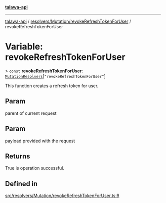 [**talawa-api**](../../../../README.md)

***

[talawa-api](../../../../modules.md) / [resolvers/Mutation/revokeRefreshTokenForUser](../README.md) / revokeRefreshTokenForUser

# Variable: revokeRefreshTokenForUser

\> `const` **revokeRefreshTokenForUser**: [`MutationResolvers`](../../../../types/generatedGraphQLTypes/type-aliases/MutationResolvers.md)\[`"revokeRefreshTokenForUser"`\]

This function creates a refresh token for user.

## Param

parent of current request

## Param

payload provided with the request

## Returns

True is operation successful.

## Defined in

[src/resolvers/Mutation/revokeRefreshTokenForUser.ts:9](https://github.com/PalisadoesFoundation/talawa-api/blob/6bd0fecc1032af2aa70d925c85724d9fec2350f9/src/resolvers/Mutation/revokeRefreshTokenForUser.ts#L9)
